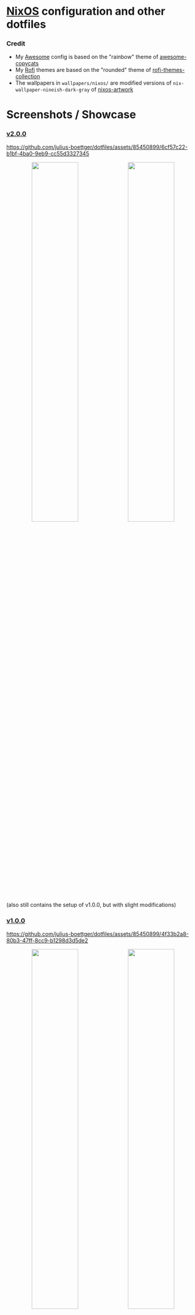 # [NixOS](https://nixos.org/) configuration and other dotfiles

### Credit
- My [Awesome](https://awesomewm.org/) config is based on the "rainbow" theme of [awesome-copycats](https://github.com/lcpz/awesome-copycats)
- My [Rofi](https://github.com/lbonn/rofi) themes are based on the "rounded" theme of [rofi-themes-collection](https://github.com/newmanls/rofi-themes-collection)
- The wallpapers in `wallpapers/nixos/` are modified versions of `nix-wallpaper-nineish-dark-gray` of [nixos-artwork](https://github.com/NixOS/nixos-artwork)

# Screenshots / Showcase
### [v2.0.0](https://github.com/julius-boettger/dotfiles/releases/tag/v2.0.0)
https://github.com/julius-boettger/dotfiles/assets/85450899/6cf57c22-b1bf-4ba0-9eb9-cc55d3327345
<p align="middle">
  <img src=".github/assets/v2.0.0/screenshot1.png" width="49%" />
  <img src=".github/assets/v2.0.0/screenshot2.png" width="49%" /> 
</p>
(also still contains the setup of v1.0.0, but with slight modifications)

### [v1.0.0](https://github.com/julius-boettger/dotfiles/releases/tag/v1.0.0)
https://github.com/julius-boettger/dotfiles/assets/85450899/4f33b2a8-80b3-47ff-8cc9-b1298d3d5de2
<p align="middle">
  <img src=".github/assets/v1.0.0/screenshot1.png" width="49%" />
  <img src=".github/assets/v1.0.0/screenshot2.png" width="49%" /> 
</p>

# About this repo
- This repo contains configuration files I daily drive on multiple machines, including Windows ones through [WSL](https://learn.microsoft.com/en-us/windows/wsl/). Its purpose is:
    - providing version control for my config files
    - serving as documentation and inspiration for customizing your system
- With this repo you get a [Flake](https://nixos.wiki/wiki/Flakes)-based [NixOS](https://nixos.org) configuration that includes...
  - two fully functional desktop sessions:
    - [Awesome](https://github.com/awesomeWM/awesome) + [Picom](https://github.com/jonaburg/picom) (on Xorg)
    - [Hyprland](https://hyprland.org/) (on Wayland)
    - => See [Installation (Desktop)](#installation-desktop)
  - a nice [WSL](https://learn.microsoft.com/en-us/windows/wsl/) setup
    - => See [Installation (WSL)](#installation-wsl)
- See [Content overview](#content-overview) for explanations of files and directories in this repo.
- ⚠️ Basic knowledge of [NixOS](https://nixos.org/) usage, including [Nix flakes](https://nixos.wiki/wiki/Flakes), is needed for all of the provided installation guides.

# Content overview

### Directory structure
- `devices/` contains device-specific config
- `misc/` contains... miscellaneous things
- `modules/` contains Nix modules as well as config files for the software the module configures
  - e.g. `modules/hyprland` contains a `default.nix` to install [Hyprland](https://hyprland.org/) on [NixOS](https://nixos.org/), but also a `hyprland.conf` to configure [Hyprland](https://hyprland.org/)
- `packages/` contains Nix packages that I maintain locally as they do not have an official counterpart
- `wallpapers/` should be self-explanatory

### Noteworthy files

| File | Description |
|------|-------------|
| `devices/[DEVICE]/fastfetch/` | Device-specific [fastfetch](https://github.com/fastfetch-cli/fastfetch) configurations |
| `misc/update/` | Scripts to automatically update and clean up [NixOS](https://nixos.org) after a prompt every saturday |
| `misc/autostart.sh` | Shell script that [Awesome](https://github.com/awesomeWM/awesome) and [Hyprland](https://hyprland.org/) run on startup |
| `misc/notification.wav` | Notification sound |
| `modules/alacritty/alacritty.toml` | [Alacritty](https://github.com/alacritty/alacritty) configuration |
| `modules/awesome/` | [Awesome](https://github.com/awesomeWM/awesome) configuration including a custom theme based on [awesome-copycats](https://github.com/lcpz/awesome-copycats)' "rainbow" theme |
| `modules/copyq/copyq.conf` | [CopyQ](https://github.com/hluk/CopyQ) configuration with custom theme |
| `modules/eww/` | [Eww](https://github.com/elkowar/eww) configuration with custom widgets |
| `modules/firefox/firefox.css` | `userChrome.css` for [Firefox](https://www.mozilla.org/en-US/firefox/new/) |
| `modules/fish/init.fish` | `config.fish` for [Fish](https://github.com/fish-shell/fish-shell) |
| `modules/gitnuro/gitnuro.json` | [Gitnuro](https://github.com/JetpackDuba/Gitnuro) theme |
| `modules/hyprland/hyprland.conf` | [Hyprland](https://hyprland.org/) configuration |
| `modules/jetbrains/.ideavimrc` | Like `.vimrc`, but for [IntelliJ IDEA](https://github.com/JetBrains/intellij-community) using [IdeaVim](https://github.com/JetBrains/ideavim) |
| `modules/picom/picom.conf` | [picom (jonaburg-fork)](https://github.com/jonaburg/picom) configuration |
| `modules/rofi/` | [Rofi](https://github.com/lbonn/rofi) (Wayland fork) themes |
| `modules/sddm-sugar-candy/sddm-sugar-candy.conf` | [sddm-sugar-candy](https://github.com/Kangie/sddm-sugar-candy) configuration |
| `modules/starship/starship.toml` | [Starship](https://github.com/starship/starship) configuration |
| `modules/swaylock-effects/swaylock-effects.sh` | Shell script to call [Swaylock-effects](https://github.com/jirutka/swaylock-effects) with custom options |
| `modules/swaync/` | [SwayNotificationCenter](https://github.com/ErikReider/SwayNotificationCenter) configuration with custom theme |
| `modules/vim/.vimrc` | [Vim](https://github.com/vim/vim) configuration |
| `modules/vscodium/vscodium.json` | `settings.json` for [VSCodium](https://github.com/VSCodium/vscodium) |
| `wallpapers/nixos/` | [NixOS](https://nixos.org) logo wallpapers in all kinds of color combinations |

# Installation (Desktop)

- The following guide explains installation on a [NixOS](https://nixos.org/) desktop system.
- ⚠️ I try to make this config as modular and hardware independent as it makes sense for my time, but you might still have to change some things to make it work with your hardware. The current configuration assumes:
    - a dual-monitor setup (for some later mentioned keybinds)
    - a stationary/dektop system (you _could_ try it out on a portable system, but would probably miss things like a battery or wifi indicator)
- If you still want to try setting this up, here you go...

First install [NixOS](https://nixos.org/) and set it up far enough to have `git`, a network connection and a text editor available.

Place the content of this repository inside `/etc/dotfiles/`:
```shell
cd /etc

# clone specific release (you know what you get, but v1.0.0 might not work anymore)
git clone --branch v2.0.0 --depth 1 --recurse-submodules https://github.com/julius-boettger/dotfiles.git
# clone current commit (although you don't know what you get)
git clone --recurse-submodules https://github.com/julius-boettger/dotfiles.git

chown -R $USER:root /etc/dotfiles # make editing files more comfortable (don't require sudo)
chmod -R 755 /etc/dotfiles # should already be set like this

# copy over your hardware-configuration.nix (!)
cp -f /etc/nixos/hardware-configuration.nix /etc/dotfiles/devices/desktop/
```

> Paths like `devices/desktop/default.nix` are referencing this the content of this repo, which should now be in `/etc/dotfiles/`, so the full path in this case would be `/etc/dotfiles/devices/desktop/default.nix`.

If you search for `xrandr` in `modules/awesome/rc.lua` (or `devices/desktop/default.nix`) you will find two commands which are for my specific dual-monitor setup. The idea is that one command configures both monitors and the other just the primary monitor, so that the secondary monitor is toggleable by pressing Super+P. If you want to use this functionality you will have to adjust the commands for your specific setup. ~~But you can also just leave them like that and don't press Super+P.~~

It's pretty much the same thing for my Hyprland config, but I extracted the device specific stuff into two variables called `second_monitor` and `second_monitor_config`, which I set in `devices/desktop/hyprland.conf`. The config there shows what works for my setup, you may need to change it for yours.

There are some files you now should take a look at and adjust them to your liking:
- `variables.nix` (should explain itself)
- `devices/desktop/default.nix` contains some device-specific configuration like mounting a partition. You may pick and choose what seems useful to you, or just delete it.
- Of course you may also want to look at and change every other file ;)

Then rebuild your system with `sudo nixos-rebuild switch --flake /etc/dotfiles/nix#desktop`. After you've done this once, `flake-rebuild` should be available as a shorthand that serves the same purpose.

Next: `reboot` for good measure.

Set [Gitnuro](https://github.com/JetpackDuba/Gitnuro) theme: Run Gitnuro, open the settings and click the "Open file" button next to "Custom theme". Select `modules/gitnuro/gitnuro.json` and click on "Accept".

To set a wallpaper for [SDDM](https://github.com/sddm/sddm) (the display manager) either put a `login.jpg` in `wallpapers/` or adjust the path to the wallpaper at the top of `modules/sddm-sugar-candy/sddm-sugar-candy.conf`.

By default, both the Awesome and the Hyprland session use a random wallpaper out of `wallpapers/nixos/` on every reload. But there's an easy way to set up your own wallpapers on Hyprland: Put just one (or multiple!)  in `wallpapers/misc/`. A random one will be selected on each reload if you have multiple. You can also configure corresponding accent colors for each wallpaper that will be used e.g. for the client border color. To do this, ajdust `modules/hyprland/wallpaper.py`. You will figure it out.

If you notice that the mouse cursor looks different when hovering over some apps, try setting it with `nwg-look` (Wayland) or `lxappearance` (Xorg).

And then you should be all set up!  Feel free to reach out if there's something missing, misleading or incorrect in this installation guide. (Also reach out if you know how to automate any step of this setup further!)

# Installation ([WSL](https://learn.microsoft.com/en-us/windows/wsl/))

> The following guide explains installation on a Windows system through [NixOS](https://nixos.org/) on [WSL](https://learn.microsoft.com/en-us/windows/wsl/).

First, make sure WSL is installed and up to date:
```
wsl --install --no-distribution
wsl --update
```
Also make sure to reboot your system to complete the setup (yes, that is necessary).

Then [setup a NixOS distribution](https://nixos.wiki/wiki/WSL), **but** be careful when executing a command containing a path like `.\NixOS\`, you probably want to change that to an absolute path where the installed files can reside permanently, like `C:\Users\[YOUR-USER]\Documents\WSL\NixOS\`.

Now enter your NixOS WSL system with `wsl -d NixOS`, or just with `wsl` if you ran `wsl --set-default NixOS` before.

Run `sudo nix-channel --update`. If you run into errors like `unable to download [...]: Couldn't resolve host name`: Make sure you are not connected to some regulated company network for the rest of this guide, then edit `/etc/resolv.conf` and check that the only uncommented lines in that file are to configure nameservers, e.g. to use google nameservers:
```
nameserver 8.8.4.4
nameserver 8.8.8.8
```
Then run `sudo nix-channel --update` again.

Now run some more commands to setup my config:
```shell
cd /etc
nix-shell -p git --run "sudo git clone --recurse-submodules https://github.com/julius-boettger/dotfiles.git"
chown -R $USER:root /etc/dotfiles # make editing files more comfortable (don't require sudo)
chmod -R 755 /etc/dotfiles # should already be set like this
```

You now should take a look at `variables.nix`, which should explain its content itself. Of course you may also want to look at and change every other file ;)

Then rebuild your system with
```sh
nix-shell -p git --run "sudo nixos-rebuild switch --flake /etc/dotfiles#wsl"
```

To see the effects, exit your current WSL session (e.g. with `exit`), force WSL to shutdown (to achieve a restart) with `wsl --shutdown` and then start a new session (e.g. with `wsl -d NixOS`).

You should be greeted by a nice little `fastfetch` now! `flake-rebuild` should also be available as a shorthand that serves the same purpose as the long rebuild command above.

At this point it should also be fine to connect to a regulated company network again, reaching the internet should still be possible.

If using your companys VPN ever causes networking issues, use `vpn-start`/`vpn-stop` to start/stop [`wsl-vpnkit`](https://github.com/sakai135/wsl-vpnkit) (`vpn-status` is also available).